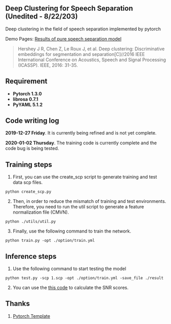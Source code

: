 ## Deep Clustering for Speech Separation (Unedited - 8/22/203)

Deep clustering in the field of speech separation implemented by pytorch

Demo Pages: [Results of pure speech separation model](https://www.likai.show/Pure-Audio/index.html)

> Hershey J R, Chen Z, Le Roux J, et al. Deep clustering: Discriminative embeddings for segmentation and separation[C]//2016 IEEE International Conference on Acoustics, Speech and Signal Processing (ICASSP). IEEE, 2016: 31-35.

## Requirement

- **Pytorch 1.3.0**
- **librosa 0.7.1**
- **PyYAML 5.1.2**

## Code writing log

**2019-12-27 Friday**. It is currently being refined and is not yet complete.

**2020-01-02 Thursday**. The training code is currently complete and the code bug is being tested.

## Training steps

1. First, you can use the create_scp script to generate training and test data scp files.

```shell
python create_scp.py
```

2. Then, in order to reduce the mismatch of training and test environments. Therefore, you need to run the util script to generate a feature normalization file (CMVN).

```shell
python ./utils/util.py
```

3. Finally, use the following command to train the network.

```shell
python train.py -opt ./option/train.yml
```

## Inference steps

1. Use the following command to start testing the model

```shell
python test.py -scp 1.scp -opt ./option/train.yml -save_file ./result
```

2. You can use the [this code](https://github.com/JusperLee/Calculate-SNR-SDR "this code") to calculate the SNR scores.

## Thanks

1. [Pytorch Template](https://github.com/victoresque/pytorch-template "Pytorch Template")
